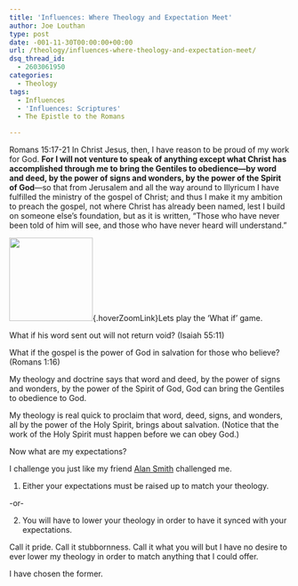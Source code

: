 ```yaml
---
title: 'Influences: Where Theology and Expectation Meet'
author: Joe Louthan
type: post
date: -001-11-30T00:00:00+00:00
url: /theology/influences-where-theology-and-expectation-meet/
dsq_thread_id:
  - 2603061950
categories:
  - Theology
tags:
  - Influences
  - 'Influences: Scriptures'
  - The Epistle to the Romans

---
```

Romans 15:17-21 In Christ Jesus, then, I have reason to be proud of my work for God. **For I will not venture to speak of anything except what Christ has accomplished through me to bring the Gentiles to obedience—by word and deed, by the power of signs and wonders, by the power of the Spirit of God**—so that from Jerusalem and all the way around to Illyricum I have fulfilled the ministry of the gospel of Christ; and thus I make it my ambition to preach the gospel, not where Christ has already been named, lest I build on someone else&#8217;s foundation, but as it is written, “Those who have never been told of him will see, and those who have never heard will understand.”

[<img class="alignright size-thumbnail wp-image-799 hoverZoomLink" title="What-if_" src="https://i1.wp.com/theologic.us/wp-content/uploads/2012/10/What-if_.jpg?resize=150%2C150" alt="" width="150" height="150" srcset="https://i1.wp.com/theologic.us/wp-content/uploads/2012/10/What-if_.jpg?resize=150%2C150 150w, https://i1.wp.com/theologic.us/wp-content/uploads/2012/10/What-if_.jpg?zoom=2&resize=150%2C150 300w, https://i1.wp.com/theologic.us/wp-content/uploads/2012/10/What-if_.jpg?zoom=3&resize=150%2C150 450w" sizes="(max-width: 150px) 100vw, 150px" data-recalc-dims="1" />][1]{.hoverZoomLink}Lets play the &#8216;What if&#8217; game.

What if his word sent out will not return void? (Isaiah 55:11)

What if the gospel is the power of God in salvation for those who believe? (Romans 1:16)

My theology and doctrine says that word and deed, by the power of signs and wonders, by the power of the Spirit of God, God can bring the Gentiles to obedience to God.

My theology is real quick to proclaim that word, deed, signs, and wonders, all by the power of the Holy Spirit, brings about salvation. (Notice that the work of the Holy Spirit must happen before we can obey God.)

Now what are my expectations?

I challenge you just like my friend <a href="http://www.alansmithonline.com/" target="_blank">Alan Smith</a> challenged me.

1. Either your expectations must be raised up to match your theology.

-or-

2. You will have to lower your theology in order to have it synced with your expectations.

Call it pride. Call it stubbornness. Call it what you will but I have no desire to ever lower my theology in order to match anything that I could offer.

I have chosen the former.

 [1]: https://i1.wp.com/theologic.us/wp-content/uploads/2012/10/What-if_.jpg